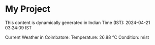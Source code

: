 # My Project

This content is dynamically generated in Indian Time (IST): 2024-04-21 03:24:09 IST


Current Weather in Coimbatore:
Temperature: 26.88 °C
Condition: mist
